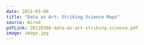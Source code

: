 ```yaml
---
date: 2011-03-08
title: "Data as Art: Striking Science Maps"
source: Wired
pdfLink: 20110308-data-as-art-striking-science.pdf
image: image.jpg
---
```

